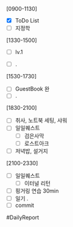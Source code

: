 [0900-1130]
- [x] ToDo List 
- [ ] 지정학 

[1330-1500]
- [ ] lv.1
- [ ] .


[1530-1730]
- [ ] GuestBook 완 
- [ ] .

[1830-2100]
- [ ] 취사, 노트북 세팅, 샤워
- [ ] 일일퀘스트 
	- [ ] 검은사막 
	- [ ] 로스트아크
- [ ] 저녁밥, 설거지 

[2100-2330]
- [ ] 일일퀘스트
	- [ ] 이터널 리턴 
- [ ] 핑거링 연습 30min
- [ ] 일기
	.
- [ ] commit

#DailyReport 